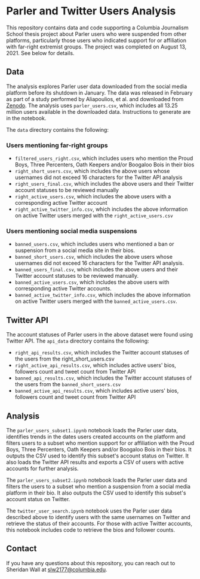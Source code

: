 # Parler and Twitter Users Analysis

This repository contains data and code supporting a Columbia Journalism School thesis project about Parler users who were suspended from other platforms, particularly those users who indicated support for or affiliation with far-right extremist groups. The project was completed on August 13, 2021. See below for details.

## Data

The analysis explores Parler user data downloaded from the social media platform before its shutdown in January. The data was released in February as part of a study performed by Aliapoulios, et al. and downloaded from [Zenodo](https://zenodo.org/record/4442460#.YQ2FQjZKi3V). The analysis uses `parler_users.csv`, which includes all 13.25 million users available in the downloaded data. Instructions to generate are in the notebook.

The `data` directory contains the following:

### Users mentioning far-right groups

- `filtered_users_right.csv`, which includes users who mention the Proud Boys, Three Percenters, Oath Keepers and/or Boogaloo Bois in their bios
- `right_short_users.csv`, which includes the above users whose usernames did not exceed 16 characters for the Twitter API analysis
- `right_users_final.csv`, which includes the above users and their Twitter account statuses to be reviewed manually
- `right_active_users.csv`, which includes the above users with a corresponding active Twitter account
- `right_active_twitter_info.csv`, which includes the above information on active Twitter users merged with the `right_active_users.csv`

### Users mentioning social media suspensions

- `banned_users.csv`, which includes users who mentioned a ban or suspension from a social media site in their bios.
- `banned_short_users.csv`, which includes the above users whose usernames did not exceed 16 characters for the Twitter API analysis.
- `banned_users_final.csv`, which includes the above users and their Twitter account statuses to be reviewed manually. 
- `banned_active_users.csv`, which includes the above users with corresponding active Twitter accounts.
- `banned_active_twitter_info.csv`, which includes the above information on active Twitter users merged with the `banned_active_users.csv`.

## Twitter API

The account statuses of Parler users in the above dataset were found using Twitter API. The `api_data` directory contains the following:

- `right_api_results.csv`, which includes the Twitter account statuses of the users from the right_short_users.csv
- `right_active_api_results.csv`, which includes active users' bios, followers count and tweet count from Twitter API
- `banned_api_results.csv`, which includes the Twitter account statuses of the users from the `banned_short_users.csv`
- `banned_active_api_results.csv`, which includes active users' bios, followers count and tweet count from Twitter API

## Analysis

The `parler_users_subset1.ipynb` notebook loads the Parler user data, identifies trends in the dates users created accounts on the platform and filters users to a subset who mention support for or affiliation with the Proud Boys, Three Percenters, Oath Keepers and/or Boogaloo Bois in their bios. It outputs the CSV used to identify this subset's account status on Twitter. It also loads the Twitter API results and exports a CSV of users with active accounts for further analysis. 

The `parler_users_subset2.ipynb` notebook loads the Parler user data and filters the users to a subset who mention a suspension from a social media platform in their bio. It also outputs the CSV used to identify this subset's account status on Twitter. 

The `twitter_user_search.ipynb` notebook uses the Parler user data described above to identify users with the same usernames on Twitter and retrieve the status of their accounts. For those with active Twitter accounts, this notebook includes code to retrieve the bios and follower counts. 

## Contact

If you have any questions about this repository, you can reach out to Sheridan Wall at [slw2177@columbia.edu](mailto:slw2177@columbia.edu).
